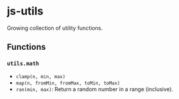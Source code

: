 # js-utils

Growing collection of utility functions.

## Functions

### `utils.math`

- `clamp(n, min, max)`
- `map(n, fromMin, fromMax, toMin, toMax)`
- `ran(min, max)`: Return a random number in a range (inclusive).
